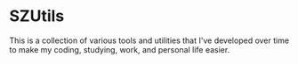 # SZUtils
This is a collection of various tools and utilities that I've developed over time to make my coding, studying, work, and personal life easier.
